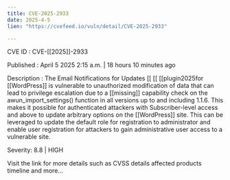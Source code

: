 ```yaml
---
title: CVE-2025-2933
date: 2025-4-5
lien: "https://cvefeed.io/vuln/detail/CVE-2025-2933"

---
```


CVE ID : CVE-[[2025]]-2933

Published :  April 5
2025
2:15 a.m. | 18 hours
10 minutes ago

Description : The Email Notifications for Updates  [[ [[ [[plugin2025for  [[WordPress]] is vulnerable to unauthorized modification of data that can lead to privilege escalation due to a  [[missing]] capability check on the awun_import_settings() function in all versions up to
and including
1.1.6. This makes it possible for authenticated attackers
with Subscriber-level access and above
to update arbitrary options on the  [[WordPress]] site. This can be leveraged to update the default role for registration to administrator and enable user registration for attackers to gain administrative user access to a vulnerable site.

Severity: 8.8 | HIGH

Visit the link for more details
such as CVSS details
affected products
timeline
and more...
